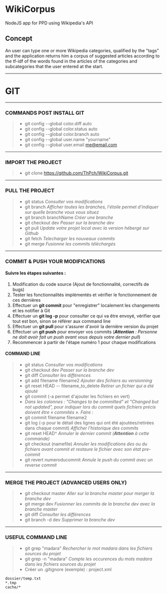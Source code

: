 # WikiCorpus

NodeJS app for PPD using Wikipedia's API

## Concept

An user can type one or more Wikipedia categories, qualified by the "tags" and the application returns him a corpus of suggested articles according to the tf-idf of the words found in the articles of the categories and subcategories that the user entered at the start.

---

# GIT

---

### COMMANDS POST INSTALL GIT

> - git config --global color.diff auto
> - git config --global color.status auto
> - git config --global color.branch auto
> - git config --global user.name "yourname"
> - git config --global user.email me@email.com

---

### **IMPORT THE PROJECT**

> - git clone https://github.com/ThPch/WikiCorpus.git

---

### **PULL THE PROJECT**

> - git status
>   _Consulter vos modifications_
> - git branch
>   _Afficher toutes les branches, l'étoile permet d'indiquer sur quelle branche vous vous situez_
> - git branch branchName
>   _Créer une branche_
> - git checkout dev
>   _Passer sur la branche dev_
> - git pull
>   _Update votre projet local avec la version hébergé sur Github_
> - git fetch
>   _Telecharger les nouveaux commits_
> - git merge
>   _Fusionne les commits téléchargés_

---

### **COMMIT & PUSH YOUR MODIFICATIONS**

#### Suivre les étapes suivantes :

1. Modification du code source (Ajout de fonctionnalité, correctifs de bugs)
2. Tester les fonctionnalités implémentés et vérifier le fonctionnement de ces dernières
3. Effectuer un **git commit** pour "enregistrer" localement les changements et les notifier à Git
4. Effectuer un **git log -p** pour consulter ce qui va être envoyé, vérifier que tout est bon, sinon se référer aux command line
5. Effectuer un **git pull** pour s'assurer d'avoir la dernière version du projet
6. Effectuer un **git push** pour envoyer vos commits (**_Attention_** _: Personne ne doit avoir fait un push avant vous depuis votre dernier pull_)
7. Recommencer à partir de l'étape numéro 1 pour chaque modifications

#### COMMAND LINE

> - git status
>   _Consulter vos modifications_
> - git checkout dev
>   _Passer sur la branche dev_
> - git diff
>   _Consulter les différences_
> - git add filename filename2
>   _Ajouter des fichiers au versionning_
> - git reset HEAD -- filename_to_delete
>   _Retirer un fichier qui a été ajouté_
> - git commit (-a permet d'ajouter les fichiers en vert)
> - _Dans les colonnes : "Changes to be committed" et "Changed but not updated", pour indiquer lors du commit quels fichiers précis doivent être « commités ». Faire :_
> - git commit filename filename2
> - git log (-p pour le détail des lignes qui ont été ajoutées/retirées dans chaque commit)
>   _Afficher l'historique des commits_
> - git reset HEAD^
>   _Annuler le dernier commit (**Attention** à cette commande)_
> - git checkout (namefile)
>   _Annuler les modifications des ou du fichiers avant commit et restaure le fichier avec son état pre-commit_
> - git revert numeroducommit
>   _Annule le push du commit avec un reverse commit_

---

### **MERGE THE PROJECT (ADVANCED USERS ONLY)**

> - git checkout master
>   _Aller sur la branche master pour merger la branche dev_
> - git merge dev
>   _Fusionner les commits de la branche dev avec la branche master_
> - git diff
>   _Consulter les différences_
> - git branch -d dev
>   _Supprimer la branche dev_

---

### **USEFUL COMMAND LINE**

> - git grep "madara"
>   _Rechercher le mot madara dans les fichiers sources du projet_
> - git grep -n "madara"
>   _Compte les occurences du mots madara dans les fichiers sources du projet_
> - Créer un .gitignore (exemple) :
>   project.xml

    dossier/temp.txt
    *.tmp
    cache/*
